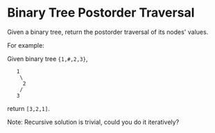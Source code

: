 # Binary Tree Postorder Traversal 

Given a binary tree, return the postorder traversal of its nodes' values.  

For example:  

Given binary tree `{1,#,2,3}`,  

```
   1
    \
     2
    /
   3
```

return `[3,2,1]`.  

Note: Recursive solution is trivial, could you do it iteratively?  

